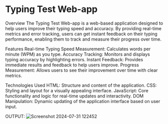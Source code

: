# Typing Test Web-app
Overview
The Typing Test Web-app is a web-based application designed to help users improve their typing speed and accuracy. By providing real-time metrics and error tracking, users can get instant feedback on their typing performance, enabling them to track and measure their progress over time.

Features
Real-time Typing Speed Measurement: Calculates words per minute (WPM) as you type.
Accuracy Tracking: Monitors and displays typing accuracy by highlighting errors.
Instant Feedback: Provides immediate results and feedback to help users improve.
Progress Measurement: Allows users to see their improvement over time with clear metrics.

Technologies Used
HTML: Structure and content of the application.
CSS: Styling and layout for a visually appealing interface.
JavaScript: Core functionality and logic for real-time updates and interactivity.
DOM Manipulation: Dynamic updating of the application interface based on user input.

OUTPUT:
![Screenshot 2024-07-31 122452](https://github.com/user-attachments/assets/cffe606a-76da-4750-8c43-04a3402e457d)



